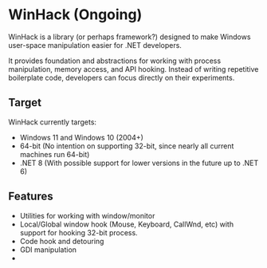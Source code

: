 # WinHack (Ongoing)
WinHack is a library (or perhaps framework?) designed to make Windows user-space manipulation easier for .NET developers.

It provides foundation and abstractions for working with process manipulation, memory access, and API hooking. Instead of writing repetitive boilerplate code, developers can focus directly on their experiments.

## Target
WinHack currently targets:

- Windows 11 and Windows 10 (2004+)
- 64-bit (No intention on supporting 32-bit, since nearly all current machines run 64-bit)
- .NET 8 (With possible support for lower versions in the future up to .NET 6)


## Features
- Utilities for working with window/monitor
- Local/Global window hook (Mouse, Keyboard, CallWnd, etc) with support for hooking 32-bit process.
- Code hook and detouring
- GDI manipulation
- 

